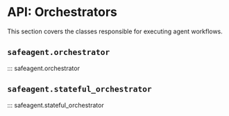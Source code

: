 # API: Orchestrators

This section covers the classes responsible for executing agent workflows.

## `safeagent.orchestrator`

::: safeagent.orchestrator

## `safeagent.stateful_orchestrator`

::: safeagent.stateful_orchestrator